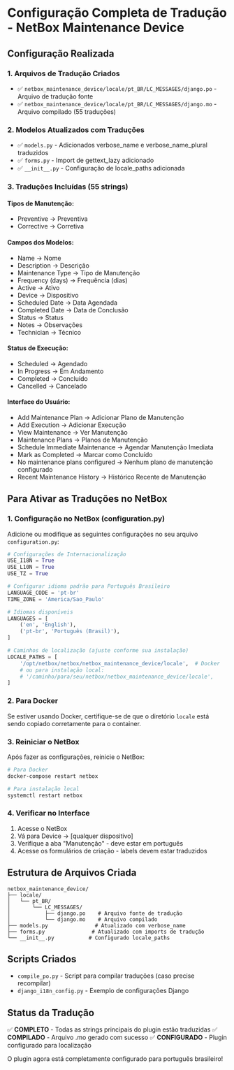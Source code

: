 # Configuração Completa de Tradução - NetBox Maintenance Device

## Configuração Realizada

### 1. Arquivos de Tradução Criados
- ✅ `netbox_maintenance_device/locale/pt_BR/LC_MESSAGES/django.po` - Arquivo de tradução fonte
- ✅ `netbox_maintenance_device/locale/pt_BR/LC_MESSAGES/django.mo` - Arquivo compilado (55 traduções)

### 2. Modelos Atualizados com Traduções
- ✅ `models.py` - Adicionados verbose_name e verbose_name_plural traduzidos
- ✅ `forms.py` - Import de gettext_lazy adicionado
- ✅ `__init__.py` - Configuração de locale_paths adicionada

### 3. Traduções Incluídas (55 strings)

#### Tipos de Manutenção:
- Preventive → Preventiva
- Corrective → Corretiva

#### Campos dos Modelos:
- Name → Nome
- Description → Descrição
- Maintenance Type → Tipo de Manutenção
- Frequency (days) → Frequência (dias)
- Active → Ativo
- Device → Dispositivo
- Scheduled Date → Data Agendada
- Completed Date → Data de Conclusão
- Status → Status
- Notes → Observações
- Technician → Técnico

#### Status de Execução:
- Scheduled → Agendado
- In Progress → Em Andamento
- Completed → Concluído
- Cancelled → Cancelado

#### Interface do Usuário:
- Add Maintenance Plan → Adicionar Plano de Manutenção
- Add Execution → Adicionar Execução
- View Maintenance → Ver Manutenção
- Maintenance Plans → Planos de Manutenção
- Schedule Immediate Maintenance → Agendar Manutenção Imediata
- Mark as Completed → Marcar como Concluído
- No maintenance plans configured → Nenhum plano de manutenção configurado
- Recent Maintenance History → Histórico Recente de Manutenção

## Para Ativar as Traduções no NetBox

### 1. Configuração no NetBox (configuration.py)

Adicione ou modifique as seguintes configurações no seu arquivo `configuration.py`:

```python
# Configurações de Internacionalização
USE_I18N = True
USE_L10N = True
USE_TZ = True

# Configurar idioma padrão para Português Brasileiro
LANGUAGE_CODE = 'pt-br'
TIME_ZONE = 'America/Sao_Paulo'

# Idiomas disponíveis
LANGUAGES = [
    ('en', 'English'),
    ('pt-br', 'Português (Brasil)'),
]

# Caminhos de localização (ajuste conforme sua instalação)
LOCALE_PATHS = [
    '/opt/netbox/netbox/netbox_maintenance_device/locale',  # Docker
    # ou para instalação local:
    # '/caminho/para/seu/netbox/netbox_maintenance_device/locale',
]
```

### 2. Para Docker
Se estiver usando Docker, certifique-se de que o diretório `locale` está sendo copiado corretamente para o container.

### 3. Reiniciar o NetBox
Após fazer as configurações, reinicie o NetBox:

```bash
# Para Docker
docker-compose restart netbox

# Para instalação local
systemctl restart netbox
```

### 4. Verificar no Interface
1. Acesse o NetBox
2. Vá para Device → [qualquer dispositivo]
3. Verifique a aba "Manutenção" - deve estar em português
4. Acesse os formulários de criação - labels devem estar traduzidos

## Estrutura de Arquivos Criada

```
netbox_maintenance_device/
├── locale/
│   └── pt_BR/
│       └── LC_MESSAGES/
│           ├── django.po    # Arquivo fonte de tradução
│           └── django.mo    # Arquivo compilado
├── models.py               # Atualizado com verbose_name
├── forms.py               # Atualizado com imports de tradução
└── __init__.py           # Configurado locale_paths
```

## Scripts Criados

- `compile_po.py` - Script para compilar traduções (caso precise recompilar)
- `django_i18n_config.py` - Exemplo de configurações Django

## Status da Tradução

✅ **COMPLETO** - Todas as strings principais do plugin estão traduzidas
✅ **COMPILADO** - Arquivo .mo gerado com sucesso
✅ **CONFIGURADO** - Plugin configurado para localização

O plugin agora está completamente configurado para português brasileiro!
